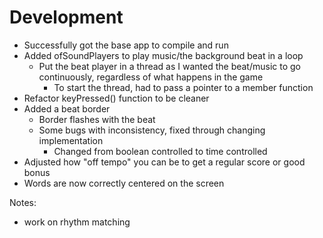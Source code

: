# Development

* Successfully got the base app to compile and run
* Added ofSoundPlayers to play music/the background beat in a loop
    * Put the beat player in a thread as I wanted the beat/music to go continuously, regardless of what happens in the game
        * To start the thread, had to pass a pointer to a member function
* Refactor keyPressed() function to be cleaner
* Added a beat border
    * Border flashes with the beat
    * Some bugs with inconsistency, fixed through changing implementation
        * Changed from boolean controlled to time controlled
* Adjusted how "off tempo" you can be to get a regular score or good bonus
* Words are now correctly centered on the screen


Notes:
- work on rhythm matching 
    
 